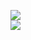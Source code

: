 [![](https://img.shields.io/badge/Made%20With-Github%20Spray-lightgrey.svg?style=for-the-badge&logo=github)](https://github.com/Annihil/github-spray#14480)  
[![](https://i.imgur.com/2DrTn0Z.gif)](https://github.com/Annihil/github-spray)